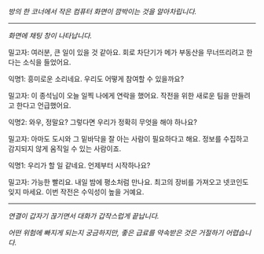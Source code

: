 _방의 한 코너에서 작은 컴퓨터 화면이 깜박이는 것을 알아차립니다._

---

_화면에 채팅 창이 나타납니다._

밀고자: 여러분, 큰 일이 있을 것 같아요. 회로 차단기가 메가 부동산을 무너뜨리려고 한다는 소식을 들었어요.

익명1: 흥미로운 소리네요. 우리도 어떻게 참여할 수 있을까요?

밀고자: 이 종석님이 오늘 일찍 나에게 연락을 했어요. 작전을 위한 새로운 팀을 만들려고 한다고 언급했어요.

익명2: 와우, 정말요? 그렇다면 우리가 정확히 무엇을 해야 하나요?

밀고자: 아마도 도시와 그 밑바닥을 잘 아는 사람이 필요하다고 해요. 정보를 수집하고 감지되지 않게 움직일 수 있는 사람이죠.

익명1: 우리가 할 일 같네요. 언제부터 시작하나요?

밀고자: 가능한 빨리요. 내일 밤에 평소처럼 만나요. 최고의 장비를 가져오고 넷코인도 잊지 마세요. 이번 작전은 수익성이 높을 거예요.

---

_연결이 갑자기 끊기면서 대화가 갑작스럽게 끝납니다._

_어떤 위험에 빠지게 되는지 궁금하지만, 좋은 급료를 약속받은 것은 거절하기 어렵습니다._

